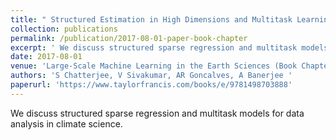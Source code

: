 ```yaml
---
title: " Structured Estimation in High Dimensions and Multitask Learning with Applications in Climate"
collection: publications
permalink: /publication/2017-08-01-paper-book-chapter
excerpt: ' We discuss structured sparse regression and multitask models for data analysis in climate science.'
date: 2017-08-01
venue: 'Large-Scale Machine Learning in the Earth Sciences (Book Chapter)'
authors: 'S Chatterjee, V Sivakumar, AR Goncalves, A Banerjee '
paperurl: 'https://www.taylorfrancis.com/books/e/9781498703888'
---
```

 We discuss structured sparse regression and multitask models for data analysis in climate science.
